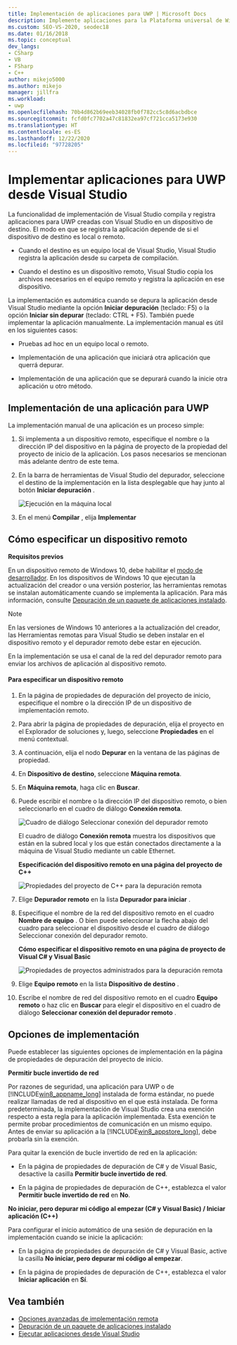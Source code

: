 ```yaml
---
title: Implementación de aplicaciones para UWP | Microsoft Docs
description: Implemente aplicaciones para la Plataforma universal de Windows (UWP) desde Visual Studio. Especifique un dispositivo de destino local o remoto para la implementación. Obtenga información sobre las opciones de implementación.
ms.custom: SEO-VS-2020, seodec18
ms.date: 01/16/2018
ms.topic: conceptual
dev_langs:
- CSharp
- VB
- FSharp
- C++
author: mikejo5000
ms.author: mikejo
manager: jillfra
ms.workload:
- uwp
ms.openlocfilehash: 70b4d862b69eeb34028fb0f782cc5c8d6acbdbce
ms.sourcegitcommit: fcfd0fc7702a47c81832ea97cf721cca5173e930
ms.translationtype: HT
ms.contentlocale: es-ES
ms.lasthandoff: 12/22/2020
ms.locfileid: "97728205"
---
```

# <a name="deploy-uwp-apps-from-visual-studio"></a>Implementar aplicaciones para UWP desde Visual Studio

La funcionalidad de implementación de Visual Studio compila y registra aplicaciones para UWP creadas con Visual Studio en un dispositivo de destino. El modo en que se registra la aplicación depende de si el dispositivo de destino es local o remoto.

- Cuando el destino es un equipo local de Visual Studio, Visual Studio registra la aplicación desde su carpeta de compilación.

- Cuando el destino es un dispositivo remoto, Visual Studio copia los archivos necesarios en el equipo remoto y registra la aplicación en ese dispositivo.

La implementación es automática cuando se depura la aplicación desde Visual Studio mediante la opción **Iniciar depuración** (teclado: F5) o la opción **Iniciar sin depurar** (teclado: CTRL + F5). También puede implementar la aplicación manualmente. La implementación manual es útil en los siguientes casos:

- Pruebas ad hoc en un equipo local o remoto.

- Implementación de una aplicación que iniciará otra aplicación que querrá depurar.

- Implementación de una aplicación que se depurará cuando la inicie otra aplicación u otro método.

## <a name="how-to-deploy-a-uwp-app"></a><a name="BKMK_How_to_deploy_a_Windows_Store_app"></a> Implementación de una aplicación para UWP
 La implementación manual de una aplicación es un proceso simple:

1. Si implementa a un dispositivo remoto, especifique el nombre o la dirección IP del dispositivo en la página de proyecto de la propiedad del proyecto de inicio de la aplicación. Los pasos necesarios se mencionan más adelante dentro de este tema.

2. En la barra de herramientas de Visual Studio del depurador, seleccione el destino de la implementación en la lista desplegable que hay junto al botón **Iniciar depuración** .

     ![Ejecución en la máquina local](../debugger/media/vsrun_f5_local.png "VSRUN_F5_Local")

3. En el menú **Compilar** , elija **Implementar**

## <a name="how-to-specify-a-remote-device"></a><a name="BKMK_How_to_specify_a_remote_device"></a> Cómo especificar un dispositivo remoto

**Requisitos previos**

En un dispositivo remoto de Windows 10, debe habilitar el [modo de desarrollador](/windows/uwp/get-started/enable-your-device-for-development). En los dispositivos de Windows 10 que ejecutan la actualización del creador o una versión posterior, las herramientas remotas se instalan automáticamente cuando se implementa la aplicación. Para más información, consulte [Depuración de un paquete de aplicaciones instalado](../debugger/debug-installed-app-package.md).

> [!NOTE]
> En las versiones de Windows 10 anteriores a la actualización del creador, las Herramientas remotas para Visual Studio se deben instalar en el dispositivo remoto y el depurador remoto debe estar en ejecución.

En la implementación se usa el canal de la red del depurador remoto para enviar los archivos de aplicación al dispositivo remoto.

#### <a name="to-specify-a-remote-device"></a>Para especificar un dispositivo remoto

1. En la página de propiedades de depuración del proyecto de inicio, especifique el nombre o la dirección IP de un dispositivo de implementación remoto.

2. Para abrir la página de propiedades de depuración, elija el proyecto en el Explorador de soluciones y, luego, seleccione **Propiedades** en el menú contextual.

3. A continuación, elija el nodo **Depurar** en la ventana de las páginas de propiedad.

4. En **Dispositivo de destino**, seleccione **Máquina remota**.

5. En **Máquina remota**, haga clic en **Buscar**.

6. Puede escribir el nombre o la dirección IP del dispositivo remoto, o bien seleccionarlo en el cuadro de diálogo **Conexión remota**.

    ![Cuadro de diálogo Seleccionar conexión del depurador remoto](../debugger/media/vsrun_selectremotedebuggerdlg.png "VSRUN_SelectRemoteDebuggerDlg")

    El cuadro de diálogo **Conexión remota** muestra los dispositivos que están en la subred local y los que están conectados directamente a la máquina de Visual Studio mediante un cable Ethernet.

   **Especificación del dispositivo remoto en una página del proyecto de C++**

   ![Propiedades del proyecto de C++ para la depuración remota](../debugger/media/vsrun_cpp_projprop_remote.png "VSRUN_CPP_ProjProp_Remote")

7. Elige **Depurador remoto** en la lista **Depurador para iniciar** .

8. Especifique el nombre de la red del dispositivo remoto en el cuadro **Nombre de equipo** . O bien puede seleccionar la flecha abajo del cuadro para seleccionar el dispositivo desde el cuadro de diálogo Seleccionar conexión del depurador remoto.

   **Cómo especificar el dispositivo remoto en una página de proyecto de Visual C# y Visual Basic**

   ![Propiedades de proyectos administrados para la depuración remota](../debugger/media/vsrun_managed_projprop_remote.png "VSRUN_Managed_ProjProp_Remote")

9. Elige **Equipo remoto** en la lista **Dispositivo de destino** .

10. Escribe el nombre de red del dispositivo remoto en el cuadro **Equipo remoto** o haz clic en **Buscar** para elegir el dispositivo en el cuadro de diálogo **Seleccionar conexión del depurador remoto** .

## <a name="deployment-options"></a><a name="BKMK_Deployment_options"></a> Opciones de implementación

Puede establecer las siguientes opciones de implementación en la página de propiedades de depuración del proyecto de inicio.

**Permitir bucle invertido de red**

Por razones de seguridad, una aplicación para UWP o de [!INCLUDE[win8_appname_long](../debugger/includes/win8_appname_long_md.md)] instalada de forma estándar, no puede realizar llamadas de red al dispositivo en el que está instalada. De forma predeterminada, la implementación de Visual Studio crea una exención respecto a esta regla para la aplicación implementada. Esta exención te permite probar procedimientos de comunicación en un mismo equipo. Antes de enviar su aplicación a la [!INCLUDE[win8_appstore_long](../debugger/includes/win8_appstore_long_md.md)], debe probarla sin la exención.

Para quitar la exención de bucle invertido de red en la aplicación:

- En la página de propiedades de depuración de C# y de Visual Basic, desactive la casilla **Permitir bucle invertido de red**.

- En la página de propiedades de depuración de C++, establezca el valor **Permitir bucle invertido de red** en **No**.

**No iniciar, pero depurar mi código al empezar (C# y Visual Basic) / Iniciar aplicación (C++)**

Para configurar el inicio automático de una sesión de depuración en la implementación cuando se inicie la aplicación:

- En la página de propiedades de depuración de C# y Visual Basic, active la casilla **No iniciar, pero depurar mi código al empezar**.

- En la página de propiedades de depuración de C++, establezca el valor **Iniciar aplicación** en **Sí**.

## <a name="see-also"></a>Vea también

- [Opciones avanzadas de implementación remota](/windows/uwp/debug-test-perf/deploying-and-debugging-uwp-apps#advanced-remote-deployment-options)
- [Depuración de un paquete de aplicaciones instalado](../debugger/debug-installed-app-package.md)
- [Ejecutar aplicaciones desde Visual Studio](debugging-windows-store-and-windows-universal-apps.md)
